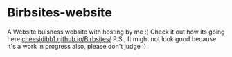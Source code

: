 # Birbsites-website
A Website buisness website with hosting by me :)
Check it out how its going here  [cheesidibb1.github.io/Birbsites/](cheesidibb1.github.io/Birbsites/) P.S., It might not look good because it's a work in progress also, please don't judge :)
